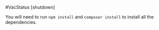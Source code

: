 #VacStatus [shutdown]

You will need to run `npm install` and `composer install` to install all the dependencies.
